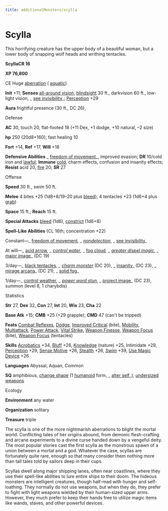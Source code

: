```yaml
---
title: additionalMonsters/scylla
---
```

# Scylla

This horrifying creature has the upper body of a beautiful woman, but a lower body of snapping wolf heads and writhing tentacles.

**ScyllaCR 16**

**XP 76,800**

CE Huge [aberration](monsters/creatureTypes.md#_aberration) ( [aquatic](monsters/creatureTypes.md#_aquatic-subtype))

**Init** +11; **Senses** [all-around vision](monsters/universalMonsterRules.md#_all-around-vision), [blindsight](monsters/universalMonsterRules.md#_blindsight) 30 ft., darkvision 60 ft., low-light vision, _ [see invisibility](additionalMonsters/../spells/seeInvisibility.md#_see-invisibility)_; [Perception](additionalMonsters/../skills/perception.md#_perception) +29

**Aura** frightful presence (30 ft., DC 26),

Defense

**AC** 30, touch 20, flat-footed 18 (+11 Dex, +1 dodge, +10 natural, –2 size)

**hp** 250 (20d8+160); fast healing 10

**Fort** +14, **Ref** +17, **Will** +18

**Defensive Abilities** _ [freedom of movement](additionalMonsters/../spells/freedomOfMovement.md#_freedom-of-movement)_, improved evasion; **DR** 10/cold iron and [lawful](monsters/creatureTypes.md#_lawful-subtype); **Immune** [cold](monsters/creatureTypes.md#_cold-subtype), charm effects, confusion and insanity effects; **Resist** acid 20, [fire](monsters/creatureTypes.md#_fire-subtype) 20; **SR** 27

Offense

**Speed** 30 ft., swim 50 ft.

**Melee** 4 bites +25 (1d8+8/19–20 plus [bleed](monsters/universalMonsterRules.md#_bleed)), 4 tentacles +23 (1d6+4 plus [grab](monsters/universalMonsterRules.md#_grab))

**Space** 15 ft.; **Reach** 15 ft.

**Special Attacks** [bleed](monsters/universalMonsterRules.md#_bleed) (1d6), [constrict](monsters/universalMonsterRules.md#_constrict) (1d6+8)

**Spell-Like Abilities** (CL 16th; concentration +22)

Constant—_ [freedom of movement](additionalMonsters/../spells/freedomOfMovement.md#_freedom-of-movement)_, _ [nondetection](additionalMonsters/../spells/nondetection.md#_nondetection)_, _ [see invisibility](additionalMonsters/../spells/seeInvisibility.md#_see-invisibility)_

At will—_ [acid arrow](additionalMonsters/../spells/acidArrow.md#_acid-arrow)_, _ [control water](additionalMonsters/../spells/controlWater.md#_control-water)_, _ [fog cloud](additionalMonsters/../spells/fogCloud.md)_, _ [greater dispel magic](additionalMonsters/../spells/dispelMagic.md#_dispel-magic-greater)_, _ [major image](additionalMonsters/../spells/majorImage.md#_major-image)_ (DC 19)

3/day—_ [black tentacles](additionalMonsters/../spells/blackTentacles.md#_black-tentacles)_, _ [charm monster](additionalMonsters/../spells/charmMonster.md#_charm-monster)_ (DC 20), _ [insanity](additionalMonsters/../spells/insanity.md#_insanity)_ (DC 23), _ [mirage arcana](additionalMonsters/../spells/mirageArcana.md#_mirage-arcana)_ (DC 21), _ [solid fog](additionalMonsters/../spells/solidFog.md#_solid-fog)_

1/day—_ [control weather](additionalMonsters/../spells/controlWeather.md#_control-weather)_, _ [power word stun](additionalMonsters/../spells/powerWordStun.md#_power-word-stun)_, _ [project image](additionalMonsters/../spells/projectImage.md#_project-image)_ (DC 23), summon (level 8, 1 charybdis)

Statistics

**Str** 27, **Dex** 32, **Con** 27, **Int** 20, **Wis** 23, **Cha** 22

**Base Atk** +15; **CMB** +25 (+29 grapple); **CMD** 47 (can't be tripped)

**Feats** [Combat Reflexes](additionalMonsters/../feats.md#_combat-reflexes), [Dodge](additionalMonsters/../feats.md#_dodge), [Improved Critical](additionalMonsters/../feats.md#_improved-critical) (bite), [Mobility](additionalMonsters/../feats.md#_mobility), [Multiattack](additionalMonsters/../monsters/monsterFeats.md#_multiattack), [Power Attack](additionalMonsters/../feats.md#_power-attack), [Vital Strike](additionalMonsters/../feats.md#_vital-strike), [Weapon Finesse](additionalMonsters/../feats.md#_weapon-finesse), [Weapon Focus](additionalMonsters/../feats.md#_weapon-focus) (bite), [Weapon Focus](additionalMonsters/../feats.md#_weapon-focus) (tentacles)

**Skills** [Acrobatics](additionalMonsters/../skills/acrobatics.md#_acrobatics) +34, [Bluff](additionalMonsters/../skills/bluff.md#_bluff) +26, [Knowledge](additionalMonsters/../skills/knowledge.md#_knowledge) (nature) +25, Intimidate +29, [Perception](additionalMonsters/../skills/perception.md#_perception) +29, [Sense Motive](additionalMonsters/../skills/senseMotive.md#_sense-motive) +26, [Stealth](additionalMonsters/../skills/stealth.md#_stealth) +26, [Swim](additionalMonsters/../skills/swim.md#_swim) +39, [Use Magic Device](additionalMonsters/../skills/useMagicDevice.md#_use-magic-device) +26

**Languages** Abyssal, Aquan, Common

**SQ** amphibious, [change shape](monsters/universalMonsterRules.md#_change-shape) (1 [humanoid](monsters/creatureTypes.md#_humanoid) form, _ [alter self](additionalMonsters/../spells/alterSelf.md#_alter-self)_), [undersized weapons](monsters/universalMonsterRules.md#_undersized-weapons)

Ecology

**Environment** any water

**Organization** solitary

**Treasure** triple

The scylla is one of the more nightmarish aberrations to blight the mortal world. Conflicting tales of her origins abound, from demonic flesh-crafting and arcane experiments to a divine curse handed down by a vengeful deity. The most popular stories cast the first scylla as the monstrous spawn of a union between a mortal and a god. Whatever the case, scyllas are fortunately quite rare, enough so that many consider them nothing more than tall tales told by sailors deep in their cups.

Scyllas dwell along major shipping lanes, often near coastlines, where they use their spell-like abilities to lure entire ships to their doom. The hideous monsters are intelligent creatures, though half-mad with hunger and self-loathing. They normally do not use weapons, but when they do, they prefer to fight with light weapons wielded by their human-sized upper arms. However, they much prefer to keep their hands free to utilize magic items like wands, staves, and other powerful devices.

